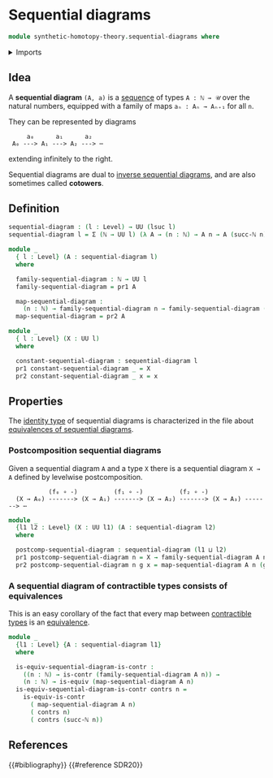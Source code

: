 # Sequential diagrams

```agda
module synthetic-homotopy-theory.sequential-diagrams where
```

<details><summary>Imports</summary>

```agda
open import elementary-number-theory.natural-numbers

open import foundation.contractible-types
open import foundation.dependent-pair-types
open import foundation.equivalences
open import foundation.universe-levels
```

</details>

## Idea

A **sequential diagram** `(A, a)` is a [sequence](foundation.sequences.md) of
types `A : ℕ → 𝒰` over the natural numbers, equipped with a family of maps
`aₙ : Aₙ → Aₙ₊₁` for all `n`.

They can be represented by diagrams

```text
     a₀      a₁      a₂
 A₀ ---> A₁ ---> A₂ ---> ⋯
```

extending infinitely to the right.

Sequential diagrams are dual to
[inverse sequential diagrams](foundation.inverse-sequential-diagrams.md), and
are also sometimes called **cotowers**.

## Definition

```agda
sequential-diagram : (l : Level) → UU (lsuc l)
sequential-diagram l = Σ (ℕ → UU l) (λ A → (n : ℕ) → A n → A (succ-ℕ n))

module _
  { l : Level} (A : sequential-diagram l)
  where

  family-sequential-diagram : ℕ → UU l
  family-sequential-diagram = pr1 A

  map-sequential-diagram :
    (n : ℕ) → family-sequential-diagram n → family-sequential-diagram (succ-ℕ n)
  map-sequential-diagram = pr2 A
```

```agda
module _
  { l : Level} (X : UU l)
  where

  constant-sequential-diagram : sequential-diagram l
  pr1 constant-sequential-diagram _ = X
  pr2 constant-sequential-diagram _ x = x
```

## Properties

The [identity type](foundation.identity-types.md) of sequential diagrams is
characterized in the file about
[equivalences of sequential diagrams](synthetic-homotopy-theory.equivalences-sequential-diagrams.md).

### Postcomposition sequential diagrams

Given a sequential diagram `A` and a type `X` there is a sequential diagram
`X → A` defined by levelwise postcomposition.

```text
           (f₀ ∘ -)          (f₁ ∘ -)          (f₂ ∘ -)
  (X → A₀) -------> (X → A₁) -------> (X → A₂) -------> (X → A₃) -------> ⋯
```

```agda
module _
  {l1 l2 : Level} (X : UU l1) (A : sequential-diagram l2)
  where

  postcomp-sequential-diagram : sequential-diagram (l1 ⊔ l2)
  pr1 postcomp-sequential-diagram n = X → family-sequential-diagram A n
  pr2 postcomp-sequential-diagram n g x = map-sequential-diagram A n (g x)
```

### A sequential diagram of contractible types consists of equivalences

This is an easy corollary of the fact that every map between
[contractible types](foundation-core.contractible-types.md) is an
[equivalence](foundation-core.equivalences.md).

```agda
module _
  {l1 : Level} {A : sequential-diagram l1}
  where

  is-equiv-sequential-diagram-is-contr :
    ((n : ℕ) → is-contr (family-sequential-diagram A n)) →
    (n : ℕ) → is-equiv (map-sequential-diagram A n)
  is-equiv-sequential-diagram-is-contr contrs n =
    is-equiv-is-contr
      ( map-sequential-diagram A n)
      ( contrs n)
      ( contrs (succ-ℕ n))
```

## References

{{#bibliography}} {{#reference SDR20}}
